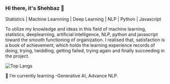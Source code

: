 ### Hi there, it's Shehbaz 👋

Statistics | Machine Learnning | Deep Learning | NLP | Python | Javascript

To utilize my knowledge and ideas in this field of machine learning, statistics, deeplearning, artificial intelligence, NLP, python and javascript toward the smooth functioning of organization. I realised that, satisfaction is a book of achievement, which holds the learning experience records of doing, trying, twiddling, getting failed, trying again and finally succeeding in the project.

![Top Langs](https://github-readme-stats.vercel.app/api/top-langs/?username=patelshehbaz&hide_progress=true)

🌱 I’m currently learning -Generative AI, Advance NLP.




<!--
**patelshehbaz/patelshehbaz** is a ✨ _special_ ✨ repository because its `README.md` (this file) appears on your GitHub profile.

Here are some ideas to get you started:

- 🔭 I’m currently working on ...
- 🌱 I’m currently learning ...
- 👯 I’m looking to collaborate on ...
- 🤔 I’m looking for help with ...
- 💬 Ask me about ...
- 📫 How to reach me: ...
- 😄 Pronouns: ...
- ⚡ Fun fact: ...
-->
